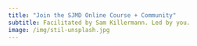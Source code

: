 ```yaml
---
title: "Join the SJMD Online Course + Community"
subtitle: Facilitated by Sam Killermann. Led by you.
image: /img/stil-unsplash.jpg
---
```

